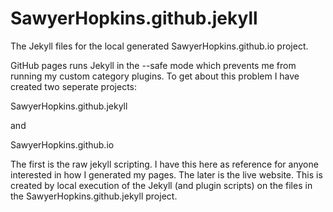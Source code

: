 SawyerHopkins.github.jekyll
===========================

The Jekyll files for the local generated SawyerHopkins.github.io project.

GitHub pages runs Jekyll in the --safe mode which prevents me from running my custom category plugins. To get about this problem I have created two seperate projects:


SawyerHopkins.github.jekyll

and

SawyerHopkins.github.io


The first is the raw jekyll scripting. I have this here as reference for anyone interested in how I generated my pages. The later is the live website. This is created by local execution of the Jekyll (and plugin scripts) on the files in the SawyerHopkins.github.jekyll project.

